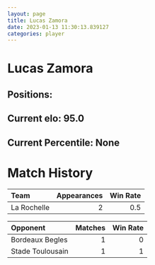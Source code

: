 ```yaml
---  
layout: page  
title: Lucas Zamora  
date: 2023-01-13 11:30:13.839127  
categories: player  
---
```

# Lucas Zamora

## Positions: 

## Current elo: 95.0

## Current Percentile: None

# Match History


| Team        |   Appearances |   Win Rate |
|:------------|--------------:|-----------:|
| La Rochelle |             2 |        0.5 |

| Opponent         |   Matches |   Win Rate |
|:-----------------|----------:|-----------:|
| Bordeaux Begles  |         1 |          0 |
| Stade Toulousain |         1 |          1 |